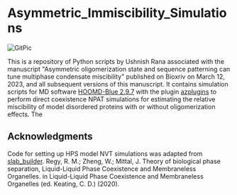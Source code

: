 # Asymmetric_Immiscibility_Simulations

![GitPic](https://github.com/SoftLivingMatter/Asymmetric_Immiscibility_Simulations/assets/68254269/9e1da8c1-3fbf-42c7-a747-d9f13ccc619d)


This is a repository of Python scripts by Ushnish Rana associated with the manuscript "Asymmetric oligomerization state and sequence patterning can tune multiphase condensate miscibility" published on Bioxriv on March 12, 2023, and all subsequent versions of this manuscript. It contains simulation scripts for MD software [HOOMD-Blue 2.9.7](https://hoomd-blue.readthedocs.io/en/v2.9.7/) with the plugin [azplugins](https://github.com/mphowardlab/azplugins/) to perform direct coexistence NPAT simulations for estimating the relative miscibility of model disordered proteins with or without oligomerization effects. The 




## Acknowledgments

Code for setting up HPS model NVT simulations was adapted from [slab_builder](https://github.com/Roshan-M-Regy/slab_builder/tree/79283702a304556b46e53eeaede0f6a706299a86).
Regy, R. M.; Zheng, W.; Mittal, J. Theory of biological phase separation, Liquid-Liquid Phase Coexistence and Membraneless Organelles. in Liquid-Liquid Phase Coexistence and Membraneless Organelles (ed. Keating, C. D.) (2020).
